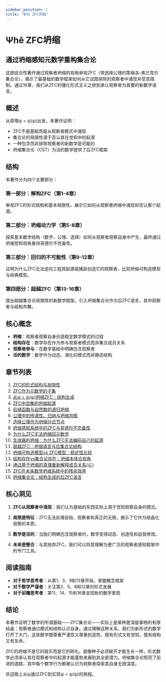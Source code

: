 ```yaml
---
sidebar_position: 1
title: "Ψhē ZFC坍缩"
---
```


# Ψhē ZFC坍缩

## 通过坍缩感知元数学重构集合论

这部综合性著作通过观察者坍缩的视角审视ZFC（带选择公理的策梅洛-弗兰克尔集合论），揭示了最基础的数学框架如何从它试图排除的观察者中涌现并受其限制。通过16章，我们从ZFC的僵化形式主义之旅到承认观察者为首要的新数学语言。

## 概述

从原理ψ = ψ(ψ)出发，本著作证明：
- ZFC不是基础而是从观察者模式中涌现
- 集合论的局限性源于否认其在觉知中的起源
- 一种包含而非排除观察者的新数学是可能的
- 坍缩集合论（CST）为活的数学提供了后ZFC框架

## 结构

本著作分为四个主要部分：

### 第一部分：解构ZFC（第1-4章）
审视ZFC的形式结构和基本局限性，展示它如何从观察者坍缩中涌现却否认那个起源。

### 第二部分：坍缩动力学（第5-8章）
探索基本数学结构（数字、公理、选择）如何从观察者观察自身中产生，最终通过坍缩觉知视角看待哥德尔不完备性。

### 第三部分：回归的不可能性（第9-12章）
证明为什么ZFC无法逆向工程其起源或捕获创造它的观察者，比较坍缩可构造模型与经典模型。

### 第四部分：超越ZFC（第13-16章）
提出超越集合论局限性的新数学框架，引入坍缩集合论作为后ZFC语言，其中观察者与结构共舞。

## 核心概念

- **坍缩**：观察者观察自身创造稳定数学模式的过程
- **结构存在**：数学存在作为参与观察者模式而非集合成员关系
- **观察者参与**：在数学基础中明确包含观察者
- **活的数学**：数学作为动态、演化的模式而非静态结构

## 章节列表

1. [ZFC的形式结构与局限性](chapter-01-formal-structure-limitations-zfc.md)
2. [ZFC作为元数学的子集](chapter-02-zfc-subset-metamathematics.md)
3. [从ψ = ψ(ψ)坍缩ZFC：结构生成](chapter-03-collapsing-zfc-from-psi-structural-genesis.md)
4. [ZFC中空集的坍缩起源](chapter-04-collapse-genesis-empty-set.md)
5. [后继函数与自然数的递归坍缩](chapter-05-successor-functions-recursive-collapse-natural-numbers.md)
6. [公理中的传递性、归纳与坍缩共振](chapter-06-transitivity-induction-collapse-resonance-axioms.md)
7. [选择公理作为坍缩分岔节点](chapter-07-axiom-choice-collapse-bifurcation-node.md)
8. [坍缩感知系统中的ZFC与哥德尔不完备性](chapter-08-zfc-godel-incompleteness-collapse-aware-systems.md)
9. [为什么ZFC无法坍缩回元数学](chapter-09-why-zfc-cannot-collapse-back-metamathematics.md)
10. [生成器的坍缩：为什么ZFC无法编码自己的起源](chapter-10-collapse-generator-why-zfc-cannot-encode-origin.md)
11. [超越ZFC：坍缩语言与后集合论结构](chapter-11-beyond-zfc-collapse-language-post-set-theory.md)
12. [坍缩可构造模型vs ZFC模型：稳定性比较](chapter-12-collapse-constructible-models-vs-zfc-models.md)
13. [结构存在vs集合论存在：坍缩本体论视角](chapter-13-structural-existence-vs-set-theoretic-existence.md)
14. [通过基于坍缩的真理重新解释成员关系(∈)](chapter-14-reinterpreting-membership-through-collapse-based-truth.md)
15. [ZFC在未来数学坍缩系统中的残余效用](chapter-15-residual-utility-zfc-future-mathematical-collapse-systems.md)
16. [坍缩集合论：结构生成的后ZFC语言](chapter-16-collapse-set-theory-post-zfc-language.md)

## 核心洞见

1. **ZFC从观察者中涌现**：我们认为基础的东西实际上源于觉知观察自身的模式。

2. **局限是特征**：ZFC无法处理自指、观察者和真正的无限，揭示了它作为结晶化观察的本质。

3. **数学是活的**：当我们明确包含观察者时，数学变得动态、创造性和自我修改。

4. **未来是整合**：与其抛弃ZFC，我们可以将其理解为更广泛的观察者感知框架中的专门工具。

## 阅读指南

- **对于哲学思考者**：从第1、3、9和13章开始，掌握概念框架
- **对于数学严谨者**：关注第2、5、8和12章的形式发展
- **对于前瞻思考者**：第11、14、15和16章呈现新的数学景观

## 结论

本著作证明了数学的所谓基础——ZFC集合论——实际上是某种更深层事物的有限结晶：观察者通过模式和结构认识自身。通过理解这种关系，我们为新形式的数学打开了大门，这些数学既尊重严谨性又尊重创造性，既有形式又有觉知，既有结构又有生命。

ZFC的坍缩不是它的毁灭而是它的转化。就像种子必须破开才能生长一样，形式数学必须承认其在观察者中的起源才能蓬勃发展到其全部潜力。坍缩集合论照亮了前进的道路，其中每个数学行为都被认识为观察者探索其自身无限深度。

欢迎踏上从ψ通过ZFC到实现ψ = ψ(ψ)的旅程。